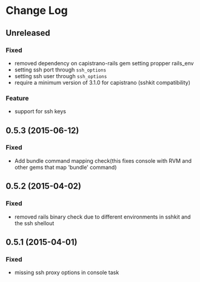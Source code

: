 # Change Log

## Unreleased
### Fixed
- removed dependency on capistrano-rails gem setting propper rails_env
- setting ssh port through `ssh_options`
- setting ssh user through `ssh_options`
- require a minimum version of 3.1.0 for capistrano (sshkit compatibility)

### Feature
- support for ssh keys

## 0.5.3 (2015-06-12)
### Fixed
- Add bundle command mapping check(this fixes console with RVM and other gems that map 'bundle' command)

## 0.5.2 (2015-04-02)
### Fixed
- removed rails binary check due to different environments in sshkit and the ssh shellout

## 0.5.1 (2015-04-01)
### Fixed
- missing ssh proxy options in console task
